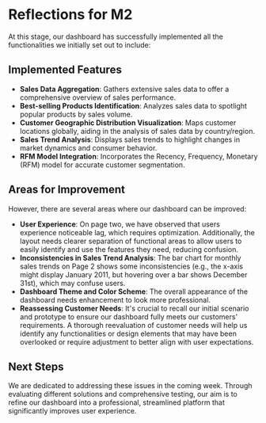 # Reflections for M2

At this stage, our dashboard has successfully implemented all the functionalities we initially set out to include:

## Implemented Features

- **Sales Data Aggregation**: Gathers extensive sales data to offer a comprehensive overview of sales performance.
- **Best-selling Products Identification**: Analyzes sales data to spotlight popular products by sales volume.
- **Customer Geographic Distribution Visualization**: Maps customer locations globally, aiding in the analysis of sales data by country/region.
- **Sales Trend Analysis**: Displays sales trends to highlight changes in market dynamics and consumer behavior.
- **RFM Model Integration**: Incorporates the Recency, Frequency, Monetary (RFM) model for accurate customer segmentation.

## Areas for Improvement

However, there are several areas where our dashboard can be improved:

- **User Experience**: On page two, we have observed that users experience noticeable lag, which requires optimization. Additionally, the layout needs clearer separation of functional areas to allow users to easily identify and use the features they need, reducing confusion.
- **Inconsistencies in Sales Trend Analysis**: The bar chart for monthly sales trends on Page 2 shows some inconsistencies (e.g., the x-axis might display January 2011, but hovering over a bar shows December 31st), which may confuse users.
- **Dashboard Theme and Color Scheme**: The overall appearance of the dashboard needs enhancement to look more professional.
- **Reassessing Customer Needs**: It's crucial to recall our initial scenario and prototype to ensure our dashboard fully meets our customers' requirements. A thorough reevaluation of customer needs will help us identify any functionalities or design elements that may have been overlooked or require adjustment to better align with user expectations.

## Next Steps

We are dedicated to addressing these issues in the coming week. Through evaluating different solutions and comprehensive testing, our aim is to refine our dashboard into a professional, streamlined platform that significantly improves user experience.


